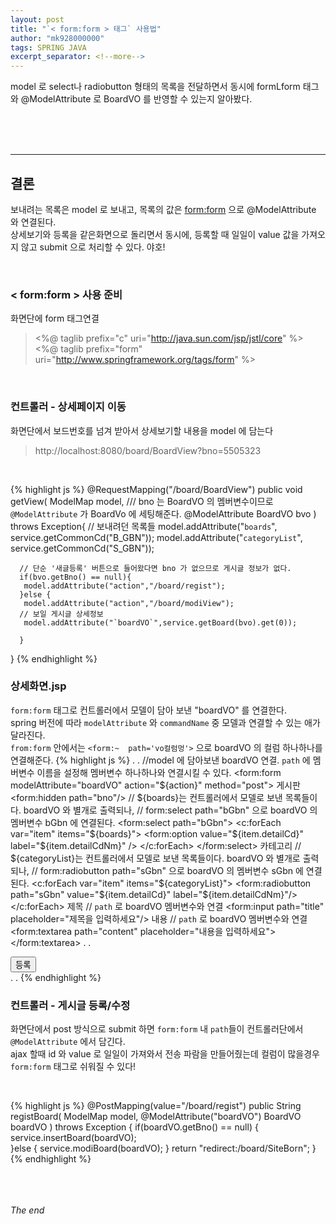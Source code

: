 ```yaml
---
layout: post
title: "`< form:form > 태그` 사용법"
author: "mk928000000"
tags: SPRING JAVA
excerpt_separator: <!--more-->
---
```



model 로 select나 radiobutton 형태의 목록을 전달하면서 동시에 formLform 태그와 @ModelAttribute 로 BoardVO 를 반영할 수 있는지 알아봤다.

<!--more-->
<br><br><br>
<hr>

## 결론
보내려는 목록은 model 로 보내고, 목록의 값은 <form:form> 으로 @ModelAttribute 와 연결된다.<br>
상세보기와 등록을 같은화면으로 돌리면서 동시에, 등록할 때 일일이 value 값을 가져오지 않고 submit 으로 처리할 수 있다. 야호!

<br>

### < form:form > 사용 준비
화면단에 form 태그연결
><%@ taglib prefix="c" uri="http://java.sun.com/jsp/jstl/core" %> <br>
 <%@ taglib prefix="form" uri="http://www.springframework.org/tags/form" %>

<br>

### 컨트롤러 - 상세페이지 이동
화면단에서 보드번호를 넘겨 받아서 상세보기할 내용을 model 에 담는다 
> http://localhost:8080/board/BoardView?bno=5505323

<br>

{% highlight js %}
 @RequestMapping("/board/BoardView")
 public void getView(
     ModelMap model,
      /// bno 는 BoardVO 의 멤버변수이므로 `@ModelAttribute` 가 BoardVo 에 세팅해준다.
     @ModelAttribute BoardVO bvo
     ) throws Exception{
      // 보내려던 목록들
       model.addAttribute("`boards`", service.getCommonCd("B_GBN"));
       model.addAttribute("`categoryList`", service.getCommonCd("S_GBN"));
    
      // 단순 '새글등록' 버튼으로 들어왔다면 bno 가 없으므로 게시글 정보가 없다.
      if(bvo.getBno() == null){
       model.addAttribute("action","/board/regist");
      }else {
       model.addAttribute("action","/board/modiView");
      // 보일 게시글 상세정보
       model.addAttribute("`boardVO`",service.getBoard(bvo).get(0));
    
      }
 }
{% endhighlight %}
<br>

### 상세화면.jsp
`form:form` 태그로 컨트롤러에서 모델이 담아 보낸 "boardVO" 를 연결한다. <br>
spring 버전에 따라 `modelAttribute` 와 `commandName` 중 모델과 연결할 수 있는 애가 달라진다. <br>
`from:form` 안에서는 `<form:~  path='vo컬럼멍'>` 으로 boardVO 의 컬럼 하나하나를 연결해준다.
{% highlight js %}
.
.
//model 에 담아보낸 boardVO 연결. `path` 에 멤버변수 이름을 설정해 멤버변수 하나하나와 연결시킬 수 있다.
<form:form modelAttribute="boardVO" action="${action}" method="post">
    <tbody>
        <tr><th>게시판</th>
            <td>
                <form:hidden path="bno"/>
                // ${boards}는 컨트롤러에서 모델로 보낸 목록들이다. boardVO 와 별개로 출력되나,
                // form:select path="bGbn" 으로 boardVO 의 멤버변수 bGbn 에 연결된다.
                <form:select path="bGbn">
                <c:forEach var="item" items="${boards}">
                    <form:option value="${item.detailCd}" label="${item.detailCdNm}" />
                </c:forEach>
                </form:select>
            </td>
        </tr>
        <tr><th>카테고리</th>
            <td>
                // ${categoryList}는 컨트롤러에서 모델로 보낸 목록들이다. boardVO 와 별개로 출력되나,
                // form:radiobutton path="sGbn" 으로 boardVO 의 멤버변수 sGbn 에 연결된다.
                <c:forEach var="item" items="${categoryList}">
                    <form:radiobutton path="sGbn" value="${item.detailCd}" label="${item.detailCdNm}"/>
                </c:forEach>
            </td>
        </tr>
        <tr>
            <th>제목</th>
             // `path` 로 boardVO 멤버변수와 연결
            <td><form:input path="title" placeholder="제목을 입력하세요"/> </td>
        </tr>
        <tr>
            <th colspan="2">내용</th>
        </tr>
        <tr>
            // `path` 로 boardVO 멤버변수와 연결
            <td colspan="2"><form:textarea path="content" placeholder="내용을 입력하세요"></form:textarea></td>
        </tr>
.
.
<div class="btnNavi">
    <input type="button" class="saveBtn" value="등록"/>
</div>
.
.
<script>
  $('.saveBtn').on('click',function(){
    var form = document.querySelector('#boardVO');
    form.submit();
  })
</script>
{% endhighlight %}

<br>

### 컨트롤러 - 게시글 등록/수정 
화면단에서 post 방식으로 submit 하면 `form:form` 내 `path`들이 컨트롤러단에서 `@ModelAttribute` 에서 담긴다. <br>
ajax 할때  id 와 value 로 일일이 가져와서 전송 파람을 만들어줬는데 컬럼이 많을경우 `form:form` 태그로 쉬워질 수 있다!

<br>

{% highlight js %}
@PostMapping(value="/board/regist")
public String registBoard(
    ModelMap model,
    @ModelAttribute("boardVO") BoardVO boardVO
    ) throws Exception {
        if(boardVO.getBno() == null) {
            service.insertBoard(boardVO);    
        }else {
            service.modiBoard(boardVO);
        }
    return "redirect:/board/SiteBorn";
}
{% endhighlight %}
<br>

<br><br><br>
_The end_
